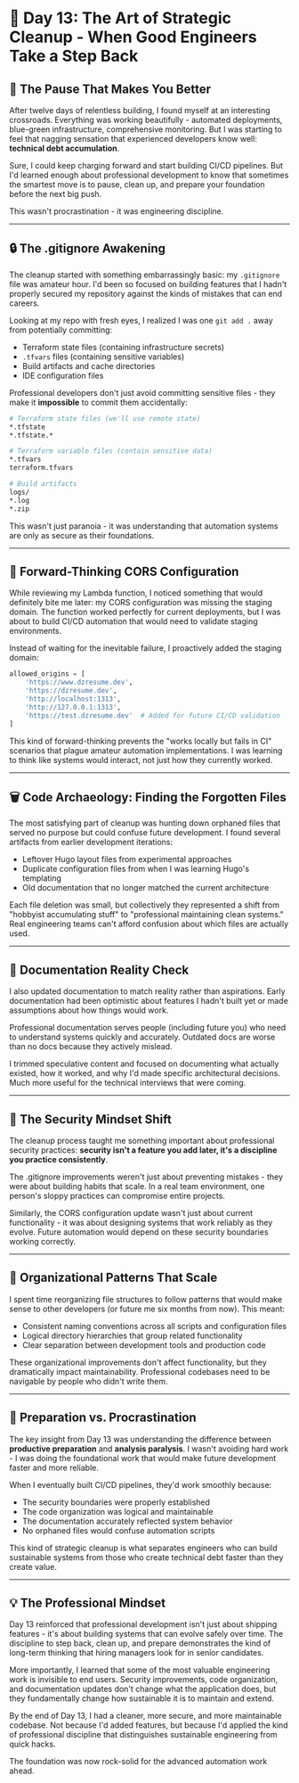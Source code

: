 # 🧹 Day 13: The Art of Strategic Cleanup - When Good Engineers Take a Step Back

## 🤔 The Pause That Makes You Better

After twelve days of relentless building, I found myself at an interesting crossroads. Everything was working beautifully - automated deployments, blue-green infrastructure, comprehensive monitoring. But I was starting to feel that nagging sensation that experienced developers know well: **technical debt accumulation**.

Sure, I could keep charging forward and start building CI/CD pipelines. But I'd learned enough about professional development to know that sometimes the smartest move is to pause, clean up, and prepare your foundation before the next big push.

This wasn't procrastination - it was engineering discipline.

---

## 🔒 The .gitignore Awakening

The cleanup started with something embarrassingly basic: my `.gitignore` file was amateur hour. I'd been so focused on building features that I hadn't properly secured my repository against the kinds of mistakes that can end careers.

Looking at my repo with fresh eyes, I realized I was one `git add .` away from potentially committing:
- Terraform state files (containing infrastructure secrets)
- `.tfvars` files (containing sensitive variables)
- Build artifacts and cache directories
- IDE configuration files

Professional developers don't just avoid committing sensitive files - they make it **impossible** to commit them accidentally:

```bash
# Terraform state files (we'll use remote state)
*.tfstate
*.tfstate.*

# Terraform variable files (contain sensitive data)
*.tfvars
terraform.tfvars

# Build artifacts
logs/
*.log
*.zip
```

This wasn't just paranoia - it was understanding that automation systems are only as secure as their foundations.

---

## 🎯 Forward-Thinking CORS Configuration

While reviewing my Lambda function, I noticed something that would definitely bite me later: my CORS configuration was missing the staging domain. The function worked perfectly for current deployments, but I was about to build CI/CD automation that would need to validate staging environments.

Instead of waiting for the inevitable failure, I proactively added the staging domain:

```python
allowed_origins = [
    'https://www.dzresume.dev',
    'https://dzresume.dev',
    'http://localhost:1313',
    'http://127.0.0.1:1313',
    'https://test.dzresume.dev'  # Added for future CI/CD validation
]
```

This kind of forward-thinking prevents the "works locally but fails in CI" scenarios that plague amateur automation implementations. I was learning to think like systems would interact, not just how they currently worked.

---

## 🗑️ Code Archaeology: Finding the Forgotten Files

The most satisfying part of cleanup was hunting down orphaned files that served no purpose but could confuse future development. I found several artifacts from earlier development iterations:

- Leftover Hugo layout files from experimental approaches
- Duplicate configuration files from when I was learning Hugo's templating
- Old documentation that no longer matched the current architecture

Each file deletion was small, but collectively they represented a shift from "hobbyist accumulating stuff" to "professional maintaining clean systems." Real engineering teams can't afford confusion about which files are actually used.

---

## 🔧 Documentation Reality Check

I also updated documentation to match reality rather than aspirations. Early documentation had been optimistic about features I hadn't built yet or made assumptions about how things would work.

Professional documentation serves people (including future you) who need to understand systems quickly and accurately. Outdated docs are worse than no docs because they actively mislead.

I trimmed speculative content and focused on documenting what actually existed, how it worked, and why I'd made specific architectural decisions. Much more useful for the technical interviews that were coming.

---

## 💭 The Security Mindset Shift

The cleanup process taught me something important about professional security practices: **security isn't a feature you add later, it's a discipline you practice consistently**.

The .gitignore improvements weren't just about preventing mistakes - they were about building habits that scale. In a real team environment, one person's sloppy practices can compromise entire projects.

Similarly, the CORS configuration update wasn't just about current functionality - it was about designing systems that work reliably as they evolve. Future automation would depend on these security boundaries working correctly.

---

## 🎨 Organizational Patterns That Scale

I spent time reorganizing file structures to follow patterns that would make sense to other developers (or future me six months from now). This meant:

- Consistent naming conventions across all scripts and configuration files
- Logical directory hierarchies that group related functionality
- Clear separation between development tools and production code

These organizational improvements don't affect functionality, but they dramatically impact maintainability. Professional codebases need to be navigable by people who didn't write them.

---

## 🚀 Preparation vs. Procrastination

The key insight from Day 13 was understanding the difference between **productive preparation** and **analysis paralysis**. I wasn't avoiding hard work - I was doing the foundational work that would make future development faster and more reliable.

When I eventually built CI/CD pipelines, they'd work smoothly because:
- The security boundaries were properly established
- The code organization was logical and maintainable
- The documentation accurately reflected system behavior
- No orphaned files would confuse automation scripts

This kind of strategic cleanup is what separates engineers who can build sustainable systems from those who create technical debt faster than they create value.

---

## 💡 The Professional Mindset

Day 13 reinforced that professional development isn't just about shipping features - it's about building systems that can evolve safely over time. The discipline to step back, clean up, and prepare demonstrates the kind of long-term thinking that hiring managers look for in senior candidates.

More importantly, I learned that some of the most valuable engineering work is invisible to end users. Security improvements, code organization, and documentation updates don't change what the application does, but they fundamentally change how sustainable it is to maintain and extend.

By the end of Day 13, I had a cleaner, more secure, and more maintainable codebase. Not because I'd added features, but because I'd applied the kind of professional discipline that distinguishes sustainable engineering from quick hacks.

The foundation was now rock-solid for the advanced automation work ahead.
